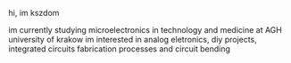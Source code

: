hi, im kszdom

im currently studying microelectronics in technology and medicine at AGH university of krakow
im interested in analog eletronics, diy projects, integrated circuits fabrication processes and circuit bending
